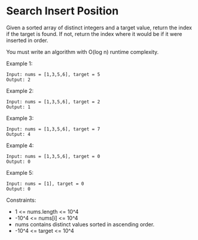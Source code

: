 # Search Insert Position #

Given a sorted array of distinct integers and a target value, return the index if the target is found. If not, return
the index where it would be if it were inserted in order.

You must write an algorithm with O(log n) runtime complexity.

Example 1:

```
Input: nums = [1,3,5,6], target = 5
Output: 2
```

Example 2:

```
Input: nums = [1,3,5,6], target = 2
Output: 1
```

Example 3:

```
Input: nums = [1,3,5,6], target = 7
Output: 4
```

Example 4:

```
Input: nums = [1,3,5,6], target = 0
Output: 0
```

Example 5:

```
Input: nums = [1], target = 0
Output: 0
```

Constraints:

- 1 <= nums.length <= 10^4
- -10^4 <= nums[i] <= 10^4
- nums contains distinct values sorted in ascending order.
- -10^4 <= target <= 10^4